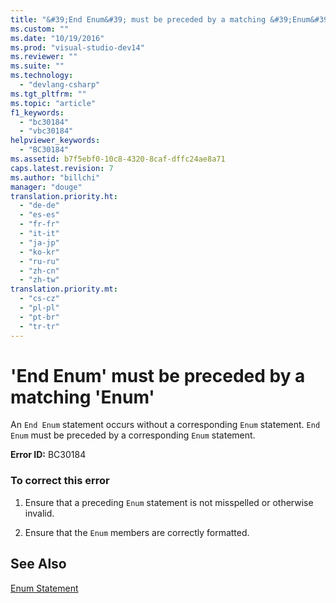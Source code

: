 ```yaml
---
title: "&#39;End Enum&#39; must be preceded by a matching &#39;Enum&#39; | Microsoft Docs"
ms.custom: ""
ms.date: "10/19/2016"
ms.prod: "visual-studio-dev14"
ms.reviewer: ""
ms.suite: ""
ms.technology: 
  - "devlang-csharp"
ms.tgt_pltfrm: ""
ms.topic: "article"
f1_keywords: 
  - "bc30184"
  - "vbc30184"
helpviewer_keywords: 
  - "BC30184"
ms.assetid: b7f5ebf0-10c8-4320-8caf-dffc24ae8a71
caps.latest.revision: 7
ms.author: "billchi"
manager: "douge"
translation.priority.ht: 
  - "de-de"
  - "es-es"
  - "fr-fr"
  - "it-it"
  - "ja-jp"
  - "ko-kr"
  - "ru-ru"
  - "zh-cn"
  - "zh-tw"
translation.priority.mt: 
  - "cs-cz"
  - "pl-pl"
  - "pt-br"
  - "tr-tr"
---
```

# &#39;End Enum&#39; must be preceded by a matching &#39;Enum&#39;
An `End Enum` statement occurs without a corresponding `Enum` statement. `End Enum` must be preceded by a corresponding `Enum` statement.  
  
 **Error ID:** BC30184  
  
### To correct this error  
  
1.  Ensure that a preceding `Enum` statement is not misspelled or otherwise invalid.  
  
2.  Ensure that the `Enum` members are correctly formatted.  
  
## See Also  
 [Enum Statement](../Topic/Enum%20Statement%20\(Visual%20Basic\).md)